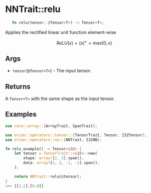 # NNTrait::relu

```rust 
   fn relu(tensor: @Tensor<T>) -> Tensor<T>;
```

Applies the rectified linear unit function element-wise

$$
ReLU(x)=(x)^+=max(0,x)
$$

## Args

* `tensor`(`@Tensor<T>`) - The input tensor.

## Returns

A `Tensor<T>` with the same shape as the input tensor.

## Examples

```rust
use core::array::{ArrayTrait, SpanTrait};

use orion::operators::tensor::{TensorTrait, Tensor, I32Tensor};
use orion::operators::nn::{NNTrait, I32NN};

fn relu_example() -> Tensor<i32> {
    let tensor = TensorTrait::<i32>::new(
        shape: array![2, 2].span(),
        data: array![1, 2, -1, -2].span(),
    );

    return NNTrait::relu(@tensor);
}
>>> [[1,2],[0,0]]
```
